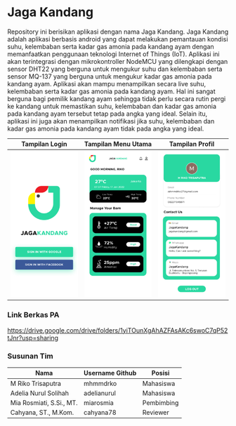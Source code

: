 # Jaga Kandang

Repository ini berisikan aplikasi dengan nama Jaga Kandang. Jaga Kandang adalah aplikasi berbasis android yang dapat melakukan pemantauan kondisi suhu, kelembaban serta kadar gas amonia pada kandang ayam dengan memanfaatkan penggunaan teknologi Internet of Things (IoT). Aplikasi ini akan terintegrasi dengan mikrokontroller NodeMCU yang dilengkapi dengan sensor DHT22 yang berguna untuk mengukur suhu dan kelembaban serta sensor MQ-137 yang berguna untuk mengukur kadar gas amonia pada kandang ayam. Aplikasi akan mampu menampilkan secara live suhu, kelembaban serta kadar gas amonia pada kandang ayam. Hal ini sangat berguna bagi pemilik kandang ayam sehingga tidak perlu secara rutin pergi ke kandang untuk memastikan suhu, kelembaban dan kadar gas amonia pada kandang ayam tersebut tetap pada angka yang ideal. Selain itu, aplikasi ini juga akan menampilkan notifikasi jika suhu, kelembaban dan kadar gas amonia pada kandang ayam tidak pada angka yang ideal.

Tampilan Login                               | Tampilan Menu Utama                              | Tampilan Profil
---------------------------------------------|--------------------------------------------------|--------------------------------------------
<img src="screenshots/login.jpg" width="200">|<img src="screenshots/menuutama.jpg" width="200">|<img src="screenshots/profil.jpg" width="200">

### Link Berkas PA

https://drive.google.com/drive/folders/1yiTOunXgAhAZFAsAKc6swoC7qP52tJnr?usp=sharing

### Susunan Tim

Nama                     | Username Github | Posisi
-------------------------|-----------------|-----------
M Riko Trisaputra        | mhmmdrko        | Mahasiswa
Adelia Nurul Solihah     | adelianurul     | Mahasiswa
Mia Rosmiati, S.Si., MT. | miarosmia       | Pembimbing
Cahyana, ST., M.Kom.     | cahyana78       | Reviewer
